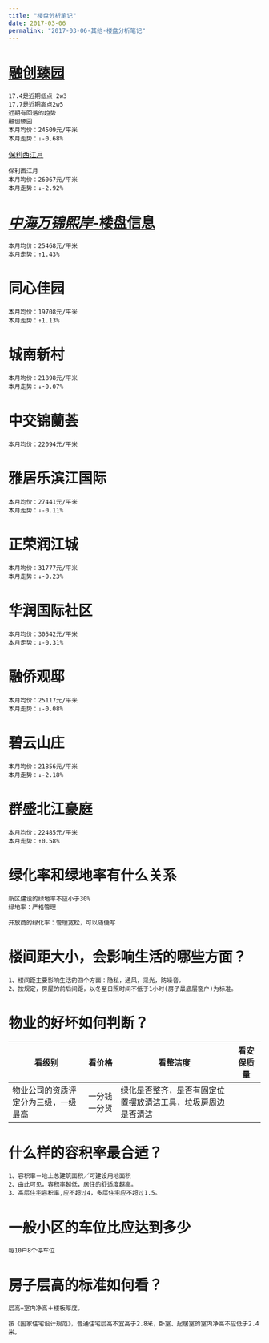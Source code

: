 ```yaml
---
title: "楼盘分析笔记"
date: 2017-03-06
permalink: "2017-03-06-其他-楼盘分析笔记"
---
```



# [融创臻园](http://nj.sell.house365.com/community_id296452/)

```
17.4是近期低点 2w3
17.7是近期高点2w5
近期有回落的趋势
融创臻园
本月均价：24509元/平米
本月走势：↓-0.68%
```





[保利西江月](http://nj.sell.house365.com/community_id282260/)

```
保利西江月
本月均价：26067元/平米
本月走势：↓-2.92%
```



# [*中海万锦熙岸*-楼盘信息](http://zhonghaiwanjinxian.house365.com/)

```
本月均价：25468元/平米
本月走势：↑1.43%
```



# 同心佳园

```
本月均价：19708元/平米
本月走势：↑1.13%
```







# 城南新村

```
本月均价：21898元/平米
本月走势：↓-0.07%
```





# 中交锦蘭荟

```
本月均价：22094元/平米
```





# 雅居乐滨江国际

```
本月均价：27441元/平米
本月走势：↓-0.11%
```





# 正荣润江城

```
本月均价：31777元/平米
本月走势：↓-0.23%
```





# 华润国际社区

```
本月均价：30542元/平米
本月走势：↓-0.31%
```





# 融侨观邸

```
本月均价：25117元/平米
本月走势：↓-0.08%
```





# 碧云山庄

```
本月均价：21856元/平米
本月走势：↓-2.18%
```



# 群盛北江豪庭

```
本月均价：22485元/平米
本月走势：↑0.58%
```





# 绿化率和绿地率有什么关系

```
新区建设的绿地率不应小于30%
绿地率：严格管理
		
开放商的绿化率：管理宽松，可以随便写
```



# **楼间距大小，会影响生活的哪些方面？**

```
1、楼间距主要影响生活的四个方面：隐私，通风，采光，防噪音。
2、按规定，房屋的前后间距，以冬至日照时间不低于1小时(房子最底层窗户)为标准。

```



# **物业的好坏如何判断？**

| 看级别                | 看价格    | 看整洁度                           | 看安保质量 |
| ------------------ | ------ | ------------------------------ | ----- |
| 物业公司的资质评定分为三级，一级最高 | 一分钱一分货 | 绿化是否整齐，是否有固定位置摆放清洁工具，垃圾房周边是否清洁 |       |





# **什么样的容积率最合适？**

```
1、容积率＝地上总建筑面积／可建设用地面积
2、由此可见，容积率越低，居住的舒适度越高。
3、高层住宅容积率,应不超过4，多层住宅应不超过1.5。
```



# **一般小区的车位比应达到多少**

```
每10户8个停车位
```





# **房子层高的标准如何看？**

```
层高=室内净高＋楼板厚度。

按《国家住宅设计规范》，普通住宅层高不宜高于2.8米，卧室、起居室的室内净高不应低于2.4米。

```

